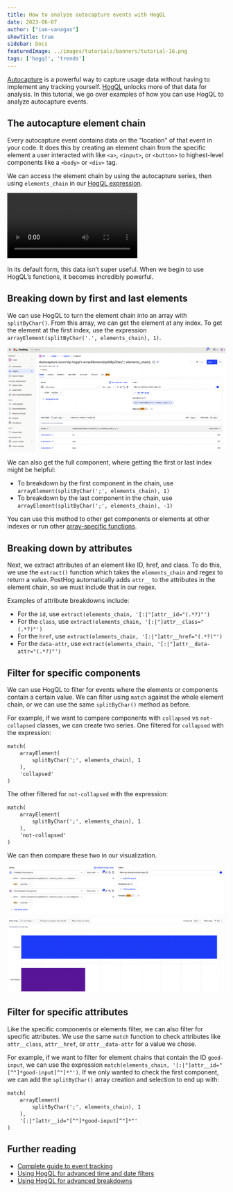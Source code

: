 ```yaml
---
title: How to analyze autocapture events with HogQL
date: 2023-06-07
author: ["ian-vanagas"]
showTitle: true
sidebar: Docs
featuredImage: ../images/tutorials/banners/tutorial-16.png
tags: ['hogql', 'trends']
--- 
```


[Autocapture](/docs/data/autocapture) is a powerful way to capture usage data without having to implement any tracking yourself. [HogQL](/docs/product-analytics/hogql) unlocks more of that data for analysis. In this tutorial, we go over examples of how you can use HogQL to analyze autocapture events.

## The autocapture element chain

Every autocapture event contains data on the "location" of that event in your code. It does this by creating an element chain from the specific element a user interacted with like `<a>`, `<input>`, or `<button>` to highest-level components like a `<body>` or `<div>` tag.

We can access the element chain by using the autocapture series, then using `elements_chain`  in our [HogQL expression](/docs/hogql/expressions).

![Element chain](../images/tutorials/hogql-autocapture/element-chain.mp4)

In its default form, this data isn’t super useful. When we begin to use HogQL’s functions, it becomes incredibly powerful.

## Breaking down by first and last elements

We can use HogQL to turn the element chain into an array with `splitByChar()`. From this array, we can get the element at any index. To get the element at the first index, use the expression `arrayElement(splitByChar('.', elements_chain), 1)`.

![Broken down elements](../images/tutorials/hogql-autocapture/elements.png)

We can also get the full component, where getting the first or last index might be helpful:

- To breakdown by the first component in the chain, use `arrayElement(splitByChar(';', elements_chain), 1)`
- To breakdown by the last component in the chain, use `arrayElement(splitByChar(';', elements_chain), -1)`

You can use this method to other get components or elements at other indexes or run other [array-specific functions](/docs/product-analytics/hogql#arrays-and-strings-in-common).

## Breaking down by attributes

Next, we extract attributes of an element like ID, href, and class. To do this, we use the `extract()` function which takes the `elements_chain` and regex to return a value. PostHog automatically adds `attr__` to the attributes in the element chain, so we must include that in our regex. 

Examples of attribute breakdowns include:

- For the `id`, use `extract(elements_chain, '[:|"]attr__id="(.*?)"')`
- For the  `class`, use `extract(elements_chain, '[:|"]attr__class="(.*?)"')`
- For the `href`, use `extract(elements_chain, '[:|"]attr__href="(.*?)"')`
- For the `data-attr`, use `extract(elements_chain, '[:|"]attr__data-attr="(.*?)"')`

## Filter for specific components

We can use HogQL to filter for events where the elements or components contain a certain value. We can filter using `match` against the whole element chain, or we can use the same `splitByChar()`  method as before. 

For example, if we want to compare components with `collapsed` vs `not-collapsed` classes, we can create two series. One filtered for `collapsed` with the expression:

```
match(
	arrayElement(
		splitByChar(';', elements_chain), 1
	),
	'collapsed'
)
```

The other filtered for `not-collapsed` with the expression:

```
match(
	arrayElement(
		splitByChar(';', elements_chain), 1
	),
	'not-collapsed'
)
```

We can then compare these two in our visualization.

![Compare](../images/tutorials/hogql-autocapture/compare.png)

## Filter for specific attributes

Like the specific components or elements filter, we can also filter for specific attributes. We use the same `match` function to check attributes like `attr__class`, `attr__href`, or `attr__data-attr` for a value we chose.

For example, if we want to filter for element chains that contain the ID `good-input`, we can use the expression `match(elements_chain, '[:|"]attr__id="[^"]*good-input[^"]*"')`. If we only wanted to check the first component, we can add the `splitByChar()` array creation and selection to end up with:

```
match(
	arrayElement(
		splitByChar(';', elements_chain), 1
	),
	'[:|"]attr__id="[^"]*good-input[^"]*"'
)
```

## Further reading

- [Complete guide to event tracking](/tutorials/event-tracking-guide)
- [Using HogQL for advanced time and date filters](/tutorials/hogql-date-time-filters)
- [Using HogQL for advanced breakdowns](/tutorials/hogql-breakdowns)